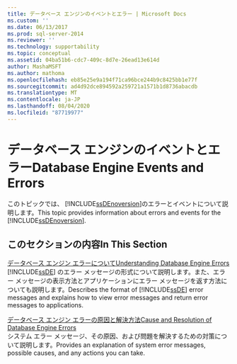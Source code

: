 ```yaml
---
title: データベース エンジンのイベントとエラー | Microsoft Docs
ms.custom: ''
ms.date: 06/13/2017
ms.prod: sql-server-2014
ms.reviewer: ''
ms.technology: supportability
ms.topic: conceptual
ms.assetid: 04ba51b6-cdc7-409c-8d7e-26ead13e614d
author: MashaMSFT
ms.author: mathoma
ms.openlocfilehash: eb85e25e9a194f71ca96bce244b9c8425bb1e77f
ms.sourcegitcommit: ad4d92dce894592a259721a1571b1d8736abacdb
ms.translationtype: MT
ms.contentlocale: ja-JP
ms.lasthandoff: 08/04/2020
ms.locfileid: "87719977"
---
```

# <a name="database-engine-events-and-errors"></a><span data-ttu-id="47f56-102">データベース エンジンのイベントとエラー</span><span class="sxs-lookup"><span data-stu-id="47f56-102">Database Engine Events and Errors</span></span>
  <span data-ttu-id="47f56-103">このトピックでは、 [!INCLUDE[ssDEnoversion](../../includes/ssdenoversion-md.md)]のエラーとイベントについて説明します。</span><span class="sxs-lookup"><span data-stu-id="47f56-103">This topic provides information about errors and events for the [!INCLUDE[ssDEnoversion](../../includes/ssdenoversion-md.md)].</span></span>  
  
## <a name="in-this-section"></a><span data-ttu-id="47f56-104">このセクションの内容</span><span class="sxs-lookup"><span data-stu-id="47f56-104">In This Section</span></span>  
 [<span data-ttu-id="47f56-105">データベース エンジン エラーについて</span><span class="sxs-lookup"><span data-stu-id="47f56-105">Understanding Database Engine Errors</span></span>](../native-client-ole-db-errors/errors.md)  
 <span data-ttu-id="47f56-106">[!INCLUDE[ssDE](../../includes/ssde-md.md)] のエラー メッセージの形式について説明します。また、エラー メッセージの表示方法とアプリケーションにエラー メッセージを返す方法についても説明します。</span><span class="sxs-lookup"><span data-stu-id="47f56-106">Describes the format of [!INCLUDE[ssDE](../../includes/ssde-md.md)] error messages and explains how to view error messages and return error messages to applications.</span></span>  
  
 [<span data-ttu-id="47f56-107">データベース エンジン エラーの原因と解決方法</span><span class="sxs-lookup"><span data-stu-id="47f56-107">Cause and Resolution of Database Engine Errors</span></span>](../../database-engine/cause-and-resolution-of-database-engine-errors.md)  
 <span data-ttu-id="47f56-108">システム エラー メッセージ、その原因、および問題を解決するための対策について説明します。</span><span class="sxs-lookup"><span data-stu-id="47f56-108">Provides an explanation of system error messages, possible causes, and any actions you can take.</span></span>  
  
  
